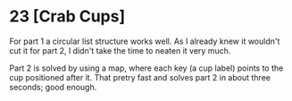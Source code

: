 # 23 [Crab Cups] 

For part 1 a circular list structure works well. As I already knew it wouldn't cut it for part 2,
I didn't take the time to neaten it very much.

Part 2 is solved by using a map, where each key (a cup label) points to the cup positioned after it. 
That pretry fast and solves part 2 in about three seconds; good enough.


